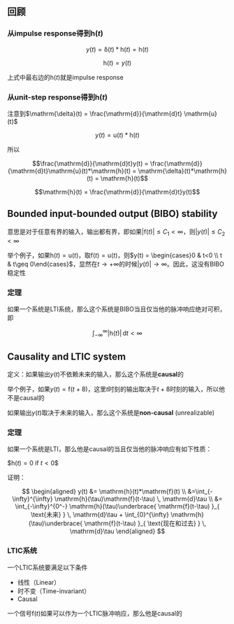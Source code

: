 ## 回顾

### 从impulse response得到$\mathrm{h}(t)$

$$y(t) = \mathrm{\delta}(t)*\mathrm{h}(t) = \mathrm{h}(t)$$

$$\mathrm{h}(t) = y(t)$$

上式中最右边的$\mathrm{h}(t)$就是impulse response

### 从unit-step response得到$\mathrm{h}(t)$

注意到$\mathrm{\delta}(t) = \frac{\mathrm{d}}{\mathrm{d}t} \mathrm{u}(t)$

$$y(t) = \mathrm{u}(t)*\mathrm{h}(t)$$

所以

$$\frac{\mathrm{d}}{\mathrm{d}t}y(t) = \frac{\mathrm{d}}{\mathrm{d}t}\mathrm{u}(t)*\mathrm{h}(t) = \mathrm{\delta}(t)*\mathrm{h}(t) = \mathrm{h}(t)$$

$$\mathrm{h}(t) = \frac{\mathrm{d}}{\mathrm{d}t}y(t)$$

## Bounded input-bounded output (BIBO) stability

意思是对于任意有界的输入，输出都有界，即如果$\lvert \mathrm{f}(t) \rvert\leq C_{1}<\infty$，则$\lvert y(t) \rvert\leq C_{2}<\infty$

举个例子，如果$\mathrm{h}(t)=\mathrm{u}(t)$，取$\mathrm{f}(t) = \mathrm{u}(t)$，则$y(t) = \begin{cases}0 & t<0 \\ t & t\geq 0\end{cases}$，显然在$t\to +\infty$的时候$\lvert y(t)\rvert\to \infty$。因此，这没有BIBO稳定性

### 定理

如果一个系统是LTI系统，那么这个系统是BIBO当且仅当他的脉冲响应绝对可积，即

$$\int_{-\infty}^{\infty} \lvert \mathrm{h}(t) \rvert  \, \mathrm{d}t < \infty$$

## Causality and LTIC system

定义：如果输出$y(t)$不依赖未来的输入，那么这个系统是**causal**的

举个例子，如果$y(t)=\mathrm{f}(t+8)$，这里$t$时刻的输出取决于$t+8$时刻的输入，所以他不是causal的

如果输出$y(t)$取决于未来的输入，那么这个系统是**non-causal** (unrealizable)

### 定理

如果一个系统是LTI，那么他是causal的当且仅当他的脉冲响应有如下性质：

$$\mathrm{h}(t)=0$ if $t<0$$

证明：

$$
\begin{aligned}
y(t) &= \mathrm{h}(t)*\mathrm{f}(t) \\
&=\int_{-\infty}^{\infty} \mathrm{h}(\tau)\mathrm{f}(t-\tau) \, \mathrm{d}\tau \\
&= \int_{-\infty}^{0^-} \mathrm{h}(\tau)\underbrace{ \mathrm{f}(t-\tau) }_{ \text{未来} } \, \mathrm{d}\tau + \int_{0}^{\infty} \mathrm{h}(\tau)\underbrace{ \mathrm{f}(t-\tau) }_{ \text{现在和过去} } \, \mathrm{d}\tau
\end{aligned}
$$

### LTIC系统

一个LTIC系统要满足以下条件

- 线性（Linear）
- 时不变（Time-invariant）
- Causal

一个信号$\mathrm{f}(t)$如果可以作为一个LTIC脉冲响应，那么他是causal的